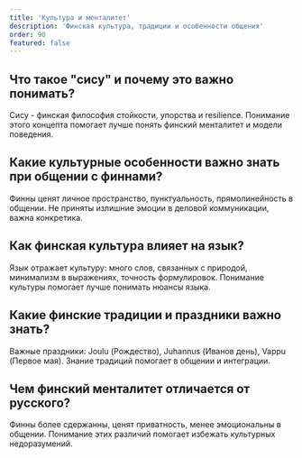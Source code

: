 ```yaml
---
title: 'Культура и менталитет'
description: 'Финская культура, традиции и особенности общения'
order: 90
featured: false
---
```


## Что такое "сису" и почему это важно понимать?

Сису - финская философия стойкости, упорства и resilience. Понимание этого концепта помогает лучше понять финский менталитет и модели поведения.

## Какие культурные особенности важно знать при общении с финнами?

Финны ценят личное пространство, пунктуальность, прямолинейность в общении. Не приняты излишние эмоции в деловой коммуникации, важна конкретика.

## Как финская культура влияет на язык?

Язык отражает культуру: много слов, связанных с природой, минимализм в выражениях, точность формулировок. Понимание культуры помогает лучше понимать нюансы языка.

## Какие финские традиции и праздники важно знать?

Важные праздники: Joulu (Рождество), Juhannus (Иванов день), Vappu (Первое мая). Знание традиций помогает в общении и интеграции.

## Чем финский менталитет отличается от русского?

Финны более сдержанны, ценят приватность, менее эмоциональны в общении. Понимание этих различий помогает избежать культурных недоразумений.
